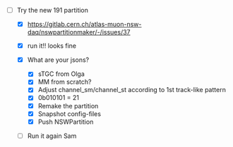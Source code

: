 - [ ] Try the new 191 partition
  - [x] https://gitlab.cern.ch/atlas-muon-nsw-daq/nswpartitionmaker/-/issues/37
  - [x] run it!! looks fine
  - [x] What are your jsons?
    - [x] sTGC from Olga
    - [x] MM from scratch?
    - [x] Adjust channel_sm/channel_st according to 1st track-like pattern
    - [x] 0b010101 = 21
    - [x] Remake the partition
    - [x] Snapshot config-files
    - [x] Push NSWPartition
  - [ ] Run it again Sam

    

